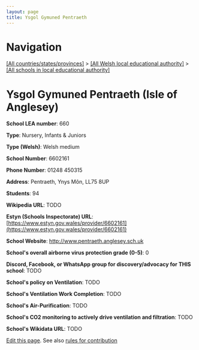 ```yaml
---
layout: page
title: Ysgol Gymuned Pentraeth
---
```

# Navigation

[[All countries/states/provinces]](../../..) > [[All Welsh local educational authority]](../..) > [[All schools in local educational authority]](..)

# Ysgol Gymuned Pentraeth (Isle of Anglesey)

**School LEA number**: 660

**Type**: Nursery, Infants & Juniors

**Type (Welsh)**: Welsh medium

**School Number**: 6602161

**Phone Number**: 01248 450315

**Address**: Pentraeth, Ynys Môn, LL75 8UP

**Students**: 94

**Wikipedia URL**: TODO

**Estyn (Schools Inspectorate) URL**: [https://www.estyn.gov.wales/provider/6602161](https://www.estyn.gov.wales/provider/6602161)

**School Website**: http://www.pentraeth.anglesey.sch.uk

**School's overall airborne virus protection grade (0-5)**: 0

**Discord, Facebook, or WhatsApp group for discovery/advocacy for THIS school**: TODO

**School's policy on Ventilation**: TODO

**School's Ventilation Work Completion**: TODO

**School's Air-Purification**: TODO

**School's CO2 monitoring to actively drive ventilation and filtration**: TODO

**School's Wikidata URL**: TODO




[Edit this page](https://github.com/ventilate-schools/Wales/edit/prif/./Isle_of_Anglesey/Ysgol_Gymuned_Pentraeth.md). See also [rules for contribution](../../../contribution-rules/)